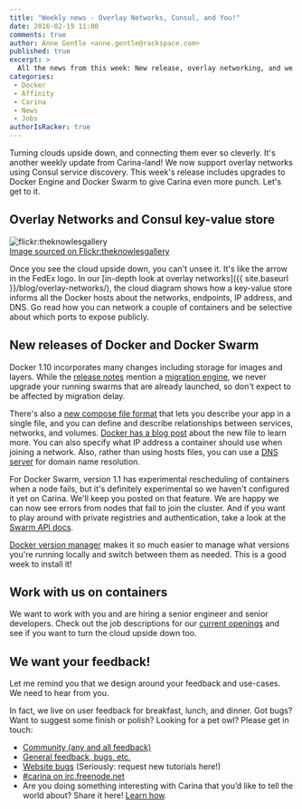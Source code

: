 ```yaml
---
title: "Weekly news - Overlay Networks, Consul, and You!"
date: 2016-02-19 11:00
comments: true
author: Anne Gentle <anne.gentle@rackspace.com>
published: true
excerpt: >
  All the news from this week: New release, overlay networking, and we want to work with you.
categories:
 - Docker
 - Affinity
 - Carina
 - News
 - Jobs
authorIsRacker: true
---
```


Turning clouds upside down, and connecting them ever so cleverly. It's another
weekly update from Carina-land! We now support overlay networks using Consul 
service discovery. This week's release includes upgrades to Docker Engine
and Docker Swarm to give Carina even more punch. Let's get to it.

## Overlay Networks and Consul key-value store

<img class="right" src="{% asset_path weekly-news/upsidedownowl.jpg %}" alt="flickr:theknowlesgallery"/>
<figcaption>
    <a 
    href="https://www.flickr.com/photos/theknowlesgallery/7483719462/in/photolist-qyfv1E-VrJfn-6D3TYJ-avX9ad-6uxyz7-3sTaFX-cpj24U-6v7UrJ-ctDPgq-CWNsNV-BJ9BP2-Do2VFZ-CxMW9b-6JK34g-c2rs3-8C6cWm-4WxMfj-a8hwQA-33mysT-95Lf7f-yXXWwi-Cz8boj-aKB9ZV-fqvkwx-bPHwiM-zZR9oh-zZVbPH-5hgDUw" target="_blank_">Image sourced on Flickr:theknowlesgallery</a>
</figcaption>

Once you see the cloud upside down, you can't unsee it. It's like the arrow in the
FedEx logo. In our [in-depth look at overlay networks]({{ site.baseurl }}/blog/overlay-networks/),
the cloud diagram shows how a key-value store informs all the Docker hosts about the
networks, endpoints, IP address, and DNS. Go read how you can network a couple of
containers and be selective about which ports to expose publicly.

## New releases of Docker and Docker Swarm

Docker 1.10 incorporates many changes including storage for images and layers. While the
[release notes](https://github.com/docker/docker/releases/tag/v1.10.0) mention a [migration engine](https://hub.docker.com/r/docker/v1.10-migrator/), we never upgrade your
running swarms that are already launched, so don't expect to be affected by migration delay.

There's also a [new compose file format](https://docs.docker.com/compose/compose-file/)
that lets you describe your app in a single file, and you can define and describe
relationships between services, networks, and volumes. [Docker has a blog post](https://blog.docker.com/2016/02/compose-1-6/) about the
new file to learn more. You can also specify what IP address a container should use when joining a network. Also, rather than using hosts
files, you can use a [DNS server](https://docs.docker.com/engine/userguide/networking/dockernetworks/#docker-embedded-dns-server)
for domain name resolution.

For Docker Swarm, version 1.1 has experimental rescheduling of containers when a node fails,
but it's definitely experimental so we haven't configured it yet on Carina. We'll keep
you posted on that feature. We are happy we can now see errors from nodes that fail to join
the cluster. And if you want to play around with private registries and authentication,
take a look at the [Swarm API docs](https://docs.docker.com/swarm/swarm-api/#registry-authentication).

[Docker version manager](https://getcarina.com/docs/reference/docker-version-manager/)
makes it so much easier to manage what versions you're running locally and switch between
them as needed. This is a good week to install it!

## Work with us on containers

We want to work with you and are hiring a senior engineer and senior developers. Check out
the job descriptions for our [current openings](https://github.com/getcarina/carina-jobs)
and see if you want to turn the cloud upside down too.

## We want your feedback!

Let me remind you that we design around your feedback and use-cases. We need to hear from you.

In fact, we live on user feedback for breakfast, lunch, and dinner. Got bugs? Want to
suggest some finish or polish? Looking for a pet owl? Please get in touch:

* [Community (any and all feedback)](https://community.getcarina.com/)
* [General feedback, bugs, etc.](https://github.com/getcarina/feedback)
* [Website bugs](https://github.com/getcarina/getcarina.com/issues) (Seriously: request new tutorials here!)
* [#carina on irc.freenode.net](https://botbot.me/freenode/carina/)
* Are you doing something interesting with Carina that you’d like to tell the world about? Share it here! <a href="https://github.com/getcarina/getcarina.com/blob/master/CONTRIBUTING.md">Learn how</a>.
